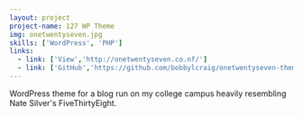 ```yaml
---
layout: project
project-name: 127 WP Theme
img: onetwentyseven.jpg
skills: ['WordPress', 'PHP']
links:
  - link: ['View','http://onetwentyseven.co.nf/']
  - link: ['GitHub','https://github.com/bobbylcraig/onetwentyseven-theme']
---
```


WordPress theme for a blog run on my college campus heavily resembling Nate Silver's FiveThirtyEight.

